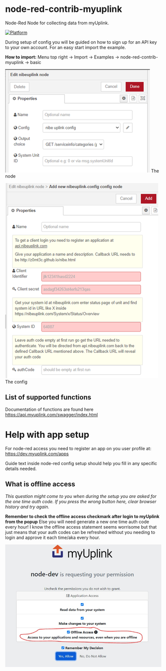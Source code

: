 # node-red-contrib-myuplink
Node-Red Node for collecting data from myUplink.

[![Platform](https://img.shields.io/badge/platform-Node--RED-red.svg)](https://nodered.org)


During setup of config you will be guided on how to sign up for an API key to your own account. For an easy start import the example.

**How to import:**
Menu top right -> Import -> Examples -> node-red-contrib-myuplink -> basic

![](image/node.png) The node


![](image/config.png) The config

## List of supported functions

Documentation of functions are found here https://api.myuplink.com/swagger/index.html

# Help with app setup
For node-red access you need to register an app on you user profile at:
https://dev.myuplink.com/apps

Guide text inside node-red config setup should help you fill in any specific details needed.

## What is offline access
*This question might come to you when during the setup you are asked for the one time auth code. If you press the wrong button here, clear browser history and try again.*

**Remember to check the offline access checkmark after login to myUplink from the popup** Else you will need generate a new one time auth code every hour! I know the offline access statement seems worrisome but that just means that your auth codes can be refreshed without you needing to login and approve it each time/aka every hour.

![alt](./img/myUplink-offline-access.jpg)
